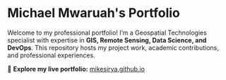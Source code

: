 # Michael Mwaruah's Portfolio

Welcome to my professional portfolio! I’m a Geospatial Technologies specialist with expertise in **GIS, Remote Sensing, Data Science, and DevOps**. This repository hosts my project work, academic contributions, and professional experiences.  

🔗 **Explore my live portfolio:** [mikesirya.github.io](https://mikesirya.github.io/)
